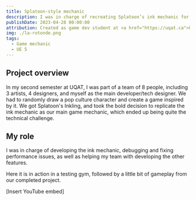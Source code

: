 ```yaml
---
title: Splatoon-style mechanic
description: I was in charge of recreating Splatoon’s ink mechanic for a project.
publishDate: 2023-04-28 00:00:00
attribution: Created as game dev student at <a href="https://uqat.ca">UQAT</a>
img: ./la-rotonde.png
tags:
  - Game mechanic
  - UE 5
---
```


## Project overview

In my second semester at UQAT, I was part of a team of 8 people, including 3 artists, 4 designers, and myself as the main developer/tech designer. We had to randomly draw a pop culture character and create a game inspired by it. We got Splatoon's Inkling, and took the bold decision to replicate the ink mechanic as our main game mechanic, which ended up being quite the technical challenge.

## My role

I was in charge of developing the ink mechanic, debugging and fixing performance issues, as well as helping my team with developing the other features.

Here it is in action in a testing gym, followed by a little bit of gameplay from our completed project.

[Insert YouTube embed]
